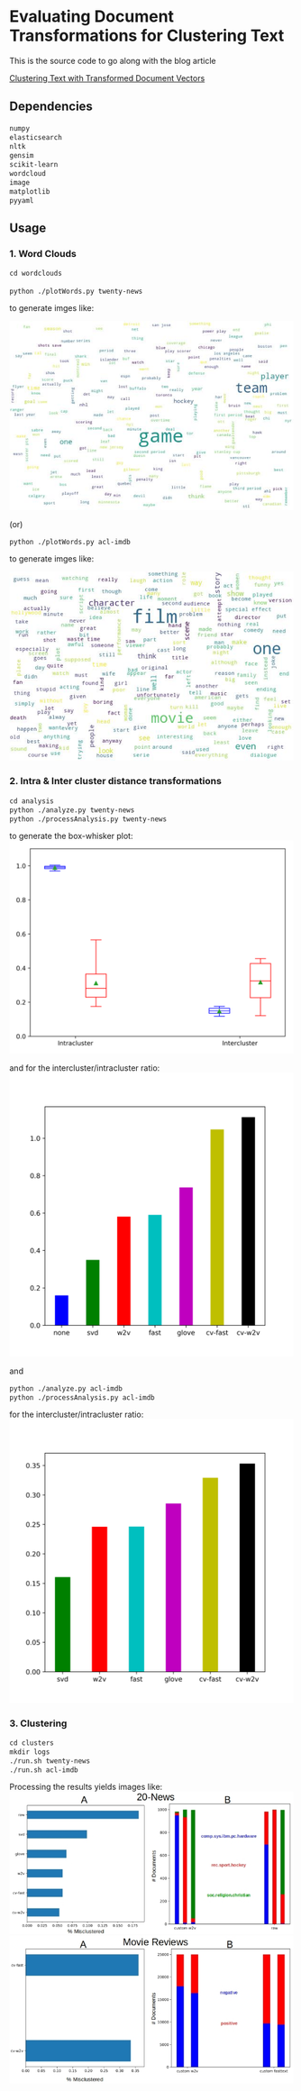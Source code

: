 # Evaluating Document Transformations for Clustering Text

This is the source code to go along with the blog article  

[Clustering Text with Transformed Document Vectors](http://xplordat.com/2018/11/26/clustering-text-with-transformed-document-vectors/)

## Dependencies

	numpy
	elasticsearch
	nltk
	gensim
	scikit-learn
	wordcloud
	image
	matplotlib
	pyyaml

## Usage

### 1. Word Clouds

	cd wordclouds

	python ./plotWords.py twenty-news

to generate imges like:

![rec.sport.hockey articles](./images/rec.sport.hockey.jpg "rec.sport.hockey")

(or)

	python ./plotWords.py acl-imdb 

to generate imges like:

![Negative Reviews](./images/neg.jpg "Negative Reviews")

### 2. Intra & Inter cluster distance transformations

	cd analysis
	python ./analyze.py twenty-news
	python ./processAnalysis.py twenty-news

to generate the box-whisker plot:
![Transformation of distances](./images/alt.atheism_whiskers_transformed.png "Transformation of distances")

and for the intercluster/intracluster ratio:
![20-news B/A Ratio](./images/twenty-news-distances-stopped.png "20-news B/A Ratio")

and

	python ./analyze.py acl-imdb
	python ./processAnalysis.py acl-imdb

for the intercluster/intracluster ratio:
![Movie-Reviews B/A Ratio](./images/acl-imdb-distances-stopped.png "Moview-Reviews B/A Ratio")

### 3. Clustering

	cd clusters
	mkdir logs
	./run.sh twenty-news
	./run.sh acl-imdb

Processing the results yields images like:
![20-news Results](./images/20-news-results.jpg "20-news clustering results")
![Movie Reviews Results](./images/movie-reviews-results.jpg "Movie reviews clustering results")



